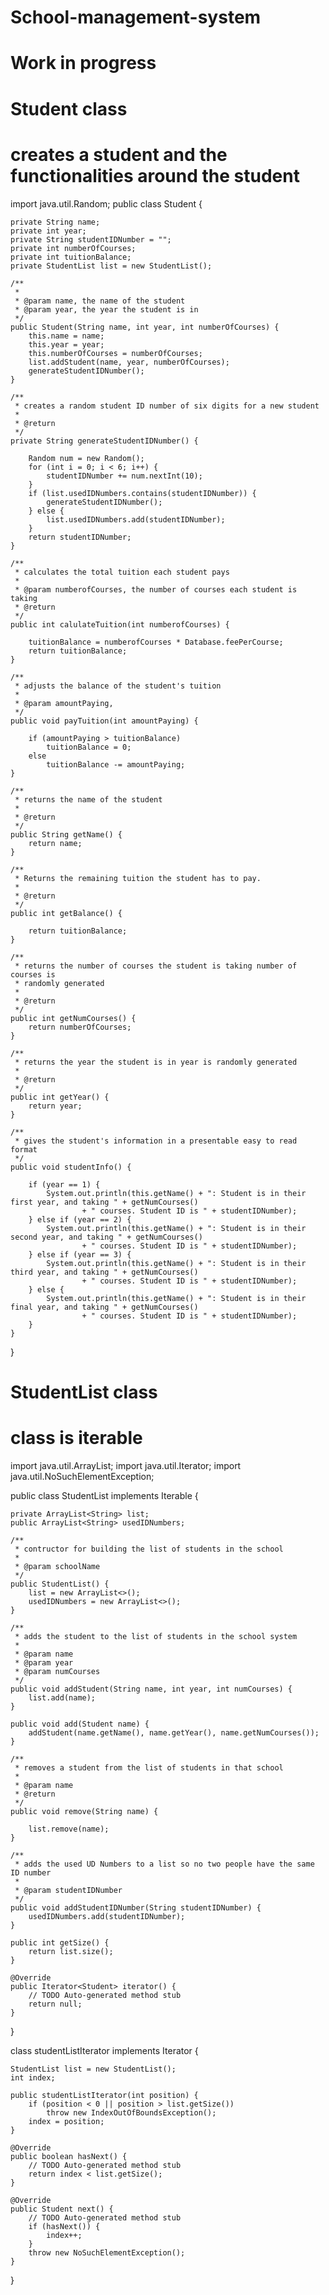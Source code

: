 # School-management-system
# Work in progress


# Student class
# creates a student and the functionalities around the student

import java.util.Random;
public class Student {

	private String name;
	private int year;
	private String studentIDNumber = "";
	private int numberOfCourses;
	private int tuitionBalance;
	private StudentList list = new StudentList();

	/**
	 * 
	 * @param name, the name of the student
	 * @param year, the year the student is in
	 */
	public Student(String name, int year, int numberOfCourses) {
		this.name = name;
		this.year = year;
		this.numberOfCourses = numberOfCourses;
		list.addStudent(name, year, numberOfCourses);
		generateStudentIDNumber();
	}

	/**
	 * creates a random student ID number of six digits for a new student
	 * 
	 * @return
	 */
	private String generateStudentIDNumber() {

		Random num = new Random();
		for (int i = 0; i < 6; i++) {
			studentIDNumber += num.nextInt(10);
		}
		if (list.usedIDNumbers.contains(studentIDNumber)) {
			generateStudentIDNumber();
		} else {
			list.usedIDNumbers.add(studentIDNumber);
		}
		return studentIDNumber;
	}

	/**
	 * calculates the total tuition each student pays
	 * 
	 * @param numberofCourses, the number of courses each student is taking
	 * @return
	 */
	public int calulateTuition(int numberofCourses) {

		tuitionBalance = numberofCourses * Database.feePerCourse;
		return tuitionBalance;
	}

	/**
	 * adjusts the balance of the student's tuition
	 * 
	 * @param amountPaying,
	 */
	public void payTuition(int amountPaying) {

		if (amountPaying > tuitionBalance)
			tuitionBalance = 0;
		else
			tuitionBalance -= amountPaying;
	}

	/**
	 * returns the name of the student
	 * 
	 * @return
	 */
	public String getName() {
		return name;
	}

	/**
	 * Returns the remaining tuition the student has to pay.
	 * 
	 * @return
	 */
	public int getBalance() {

		return tuitionBalance;
	}

	/**
	 * returns the number of courses the student is taking number of courses is
	 * randomly generated
	 * 
	 * @return
	 */
	public int getNumCourses() {
		return numberOfCourses;
	}

	/**
	 * returns the year the student is in year is randomly generated
	 * 
	 * @return
	 */
	public int getYear() {
		return year;
	}

	/**
	 * gives the student's information in a presentable easy to read format
	 */
	public void studentInfo() {

		if (year == 1) {
			System.out.println(this.getName() + ": Student is in their first year, and taking " + getNumCourses()
					+ " courses. Student ID is " + studentIDNumber);
		} else if (year == 2) {
			System.out.println(this.getName() + ": Student is in their second year, and taking " + getNumCourses()
					+ " courses. Student ID is " + studentIDNumber);
		} else if (year == 3) {
			System.out.println(this.getName() + ": Student is in their third year, and taking " + getNumCourses()
					+ " courses. Student ID is " + studentIDNumber);
		} else {
			System.out.println(this.getName() + ": Student is in their final year, and taking " + getNumCourses()
					+ " courses. Student ID is " + studentIDNumber);
		}
	}
}


# StudentList class
# class is iterable

import java.util.ArrayList;
import java.util.Iterator;
import java.util.NoSuchElementException;

public class StudentList implements Iterable<Student> {

	private ArrayList<String> list;
	public ArrayList<String> usedIDNumbers;

	/**
	 * contructor for building the list of students in the school
	 * 
	 * @param schoolName
	 */
	public StudentList() {
		list = new ArrayList<>();
		usedIDNumbers = new ArrayList<>();
	}

	/**
	 * adds the student to the list of students in the school system
	 * 
	 * @param name
	 * @param year
	 * @param numCourses
	 */
	public void addStudent(String name, int year, int numCourses) {
		list.add(name);
	}

	public void add(Student name) {
		addStudent(name.getName(), name.getYear(), name.getNumCourses());
	}

	/**
	 * removes a student from the list of students in that school
	 * 
	 * @param name
	 * @return
	 */
	public void remove(String name) {

		list.remove(name);
	}

	/**
	 * adds the used UD Numbers to a list so no two people have the same ID number
	 * 
	 * @param studentIDNumber
	 */
	public void addStudentIDNumber(String studentIDNumber) {
		usedIDNumbers.add(studentIDNumber);
	}

	public int getSize() {
		return list.size();
	}

	@Override
	public Iterator<Student> iterator() {
		// TODO Auto-generated method stub
		return null;
	}
}

class studentListIterator<String> implements Iterator<Student> {

	StudentList list = new StudentList();
	int index;

	public studentListIterator(int position) {
		if (position < 0 || position > list.getSize())
			throw new IndexOutOfBoundsException();
		index = position;
	}

	@Override
	public boolean hasNext() {
		// TODO Auto-generated method stub
		return index < list.getSize();
	}

	@Override
	public Student next() {
		// TODO Auto-generated method stub
		if (hasNext()) {
			index++;
		}
		throw new NoSuchElementException();
	}
}
